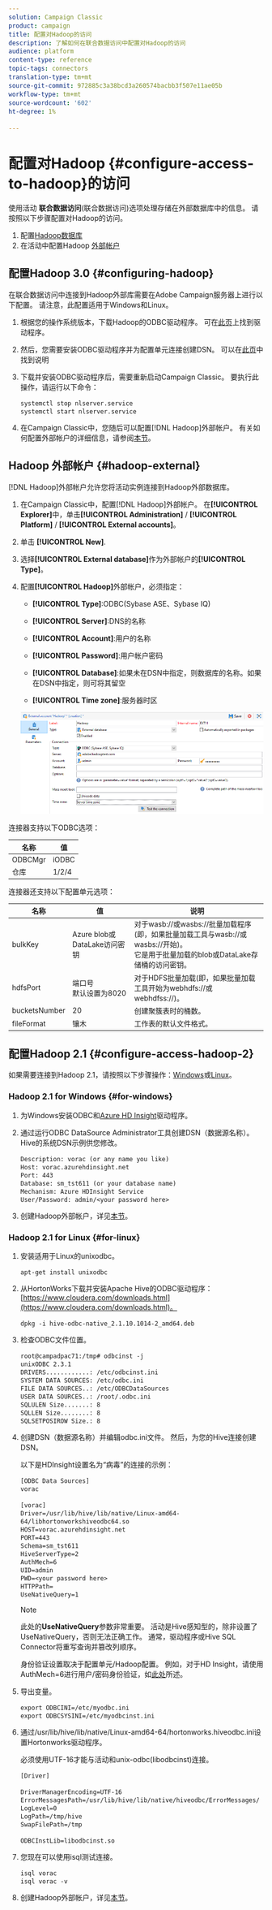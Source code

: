 ```yaml
---
solution: Campaign Classic
product: campaign
title: 配置对Hadoop的访问
description: 了解如何在联合数据访问中配置对Hadoop的访问
audience: platform
content-type: reference
topic-tags: connectors
translation-type: tm+mt
source-git-commit: 972885c3a38bcd3a260574bacbb3f507e11ae05b
workflow-type: tm+mt
source-wordcount: '602'
ht-degree: 1%

---
```



# 配置对Hadoop {#configure-access-to-hadoop}的访问

使用活动 **联合数据访问**(联合数据访问)选项处理存储在外部数据库中的信息。 请按照以下步骤配置对Hadoop的访问。

1. 配置[Hadoop数据库](#configuring-hadoop)
1. 在活动中配置Hadoop [外部帐户](#hadoop-external)

## 配置Hadoop 3.0 {#configuring-hadoop}

在联合数据访问中连接到Hadoop外部库需要在Adobe Campaign服务器上进行以下配置。 请注意，此配置适用于Windows和Linux。

1. 根据您的操作系统版本，下载Hadoop的ODBC驱动程序。 可在[此页](https://www.cloudera.com/downloads.html)上找到驱动程序。

1. 然后，您需要安装ODBC驱动程序并为配置单元连接创建DSN。 可以在[此页](https://docs.cloudera.com/documentation/other/connectors/hive-odbc/2-6-5/Cloudera-ODBC-Driver-for-Apache-Hive-Install-Guide.pdf)中找到说明

1. 下载并安装ODBC驱动程序后，需要重新启动Campaign Classic。 要执行此操作，请运行以下命令：

   ```
   systemctl stop nlserver.service
   systemctl start nlserver.service
   ```

1. 在Campaign Classic中，您随后可以配置[!DNL Hadoop]外部帐户。 有关如何配置外部帐户的详细信息，请参阅[本节](#hadoop-external)。

## Hadoop 外部帐户 {#hadoop-external}

[!DNL Hadoop]外部帐户允许您将活动实例连接到Hadoop外部数据库。

1. 在Campaign Classic中，配置[!DNL Hadoop]外部帐户。 在&#x200B;**[!UICONTROL Explorer]**&#x200B;中，单击&#x200B;**[!UICONTROL Administration]** / **[!UICONTROL Platform]** / **[!UICONTROL External accounts]**。

1. 单击 **[!UICONTROL New]**.

1. 选择&#x200B;**[!UICONTROL External database]**&#x200B;作为外部帐户的&#x200B;**[!UICONTROL Type]**。

1. 配置&#x200B;**[!UICONTROL Hadoop]**&#x200B;外部帐户，必须指定：

   * **[!UICONTROL Type]**:ODBC(Sybase ASE、Sybase IQ)

   * **[!UICONTROL Server]**:DNS的名称

   * **[!UICONTROL Account]**:用户的名称

   * **[!UICONTROL Password]**:用户帐户密码

   * **[!UICONTROL Database]**:如果未在DSN中指定，则数据库的名称。如果在DSN中指定，则可将其留空

   * **[!UICONTROL Time zone]**:服务器时区

   ![](assets/hadoop3.png)

连接器支持以下ODBC选项：

| 名称 | 值 |
|---|---|
| ODBCMgr | iODBC |
| 仓库 | 1/2/4 |

连接器还支持以下配置单元选项：

| 名称 | 值 | 说明 |
|---|---|---|
| bulkKey | Azure blob或DataLake访问密钥 | 对于wasb://或wasbs://批量加载程序(即，如果批量加载工具与wasb://或wasbs://开始)。 <br>它是用于批量加载的blob或DataLake存储桶的访问密钥。 |
| hdfsPort | 端口号<br>默认设置为8020 | 对于HDFS批量加载(即，如果批量加载工具开始为webhdfs://或webhdfss://)。 |
| bucketsNumber | 20 | 创建聚簇表时的桶数。 |
| fileFormat | 镶木 | 工作表的默认文件格式。 |


## 配置Hadoop 2.1 {#configure-access-hadoop-2}

如果需要连接到Hadoop 2.1，请按照以下步骤操作：[Windows](#for-windows)或[Linux](#for-linux)。

### Hadoop 2.1 for Windows {#for-windows}

1. 为Windows安装ODBC和[Azure HD Insight](https://www.microsoft.com/en-us/download/details.aspx?id=40886)驱动程序。
1. 通过运行ODBC DataSource Administrator工具创建DSN（数据源名称）。 Hive的系统DSN示例供您修改。

   ```
   Description: vorac (or any name you like)
   Host: vorac.azurehdinsight.net
   Port: 443
   Database: sm_tst611 (or your database name)
   Mechanism: Azure HDInsight Service
   User/Password: admin/<your password here>
   ```

1. 创建Hadoop外部帐户，详见[本节](#hadoop-external)。

### Hadoop 2.1 for Linux {#for-linux}

1. 安装适用于Linux的unixodbc。

   ```
   apt-get install unixodbc
   ```

1. 从HortonWorks下载并安装Apache Hive的ODBC驱动程序：[https://www.cloudera.com/downloads.html](https://www.cloudera.com/downloads.html)。

   ```
   dpkg -i hive-odbc-native_2.1.10.1014-2_amd64.deb
   ```

1. 检查ODBC文件位置。

   ```
   root@campadpac71:/tmp# odbcinst -j
   unixODBC 2.3.1
   DRIVERS............: /etc/odbcinst.ini
   SYSTEM DATA SOURCES: /etc/odbc.ini
   FILE DATA SOURCES..: /etc/ODBCDataSources
   USER DATA SOURCES..: /root/.odbc.ini
   SQLULEN Size.......: 8
   SQLLEN Size........: 8
   SQLSETPOSIROW Size.: 8
   ```

1. 创建DSN（数据源名称）并编辑odbc.ini文件。 然后，为您的Hive连接创建DSN。

   以下是HDInsight设置名为“病毒”的连接的示例：

   ```
   [ODBC Data Sources]
   vorac 
   
   [vorac]
   Driver=/usr/lib/hive/lib/native/Linux-amd64-64/libhortonworkshiveodbc64.so
   HOST=vorac.azurehdinsight.net
   PORT=443
   Schema=sm_tst611
   HiveServerType=2
   AuthMech=6
   UID=admin
   PWD=<your password here>
   HTTPPath=
   UseNativeQuery=1
   ```

   >[!NOTE]
   >
   >此处的&#x200B;**UseNativeQuery**&#x200B;参数非常重要。 活动是Hive感知型的，除非设置了UseNativeQuery，否则无法正确工作。 通常，驱动程序或Hive SQL Connector将重写查询并篡改列顺序。

   身份验证设置取决于配置单元/Hadoop配置。 例如，对于HD Insight，请使用AuthMech=6进行用户/密码身份验证，如[此处](https://www.simba.com/products/Spark/doc/ODBC_InstallGuide/unix/content/odbc/hi/configuring/authenticating/azuresvc.htm)所述。

1. 导出变量。

   ```
   export ODBCINI=/etc/myodbc.ini
   export ODBCSYSINI=/etc/myodbcinst.ini
   ```

1. 通过/usr/lib/hive/lib/native/Linux-amd64-64/hortonworks.hiveodbc.ini设置Hortonworks驱动程序。

   必须使用UTF-16才能与活动和unix-odbc(libodbcinst)连接。

   ```
   [Driver]
   
   DriverManagerEncoding=UTF-16
   ErrorMessagesPath=/usr/lib/hive/lib/native/hiveodbc/ErrorMessages/
   LogLevel=0
   LogPath=/tmp/hive
   SwapFilePath=/tmp
   
   ODBCInstLib=libodbcinst.so
   ```

1. 您现在可以使用isql测试连接。

   ```
   isql vorac
   isql vorac -v
   ```

1. 创建Hadoop外部帐户，详见[本节](#hadoop-external)。

